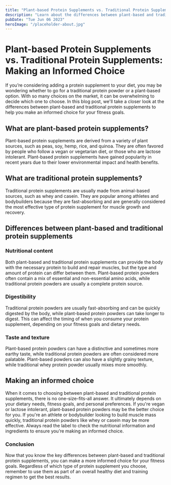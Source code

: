 ```yaml
---
title: "Plant-based Protein Supplements vs. Traditional Protein Supplements: Making an Informed Choice"
description: "Learn about the differences between plant-based and traditional protein supplements to make an informed choice for your fitness goals. "
pubDate: "Tue Jun 06 2023"
heroImage: "/placeholder-about.jpg"
---
```


# Plant-based Protein Supplements vs. Traditional Protein Supplements: Making an Informed Choice

If you’re considering adding a protein supplement to your diet, you may be wondering whether to go for a traditional protein powder or a plant-based option. With so many choices on the market, it can be overwhelming to decide which one to choose. In this blog post, we&#39;ll take a closer look at the differences between plant-based and traditional protein supplements to help you make an informed choice for your fitness goals.

## What are plant-based protein supplements?

Plant-based protein supplements are derived from a variety of plant sources, such as peas, soy, hemp, rice, and quinoa. They are often favored by people who follow a vegan or vegetarian diet, or those who are lactose intolerant. Plant-based protein supplements have gained popularity in recent years due to their lower environmental impact and health benefits.

## What are traditional protein supplements?

Traditional protein supplements are usually made from animal-based sources, such as whey and casein. They are popular among athletes and bodybuilders because they are fast-absorbing and are generally considered the most effective type of protein supplement for muscle growth and recovery.

## Differences between plant-based and traditional protein supplements

### Nutritional content

Both plant-based and traditional protein supplements can provide the body with the necessary protein to build and repair muscles, but the type and amount of protein can differ between them. Plant-based protein powders often contain a mix of essential and non-essential amino acids, while traditional protein powders are usually a complete protein source.

### Digestibility

Traditional protein powders are usually fast-absorbing and can be quickly digested by the body, while plant-based protein powders can take longer to digest. This can affect the timing of when you consume your protein supplement, depending on your fitness goals and dietary needs.

### Taste and texture

Plant-based protein powders can have a distinctive and sometimes more earthy taste, while traditional protein powders are often considered more palatable. Plant-based powders can also have a slightly grainy texture, while traditional whey protein powder usually mixes more smoothly.

## Making an informed choice

When it comes to choosing between plant-based and traditional protein supplements, there is no one-size-fits-all answer. It ultimately depends on your dietary needs, fitness goals, and personal preferences. If you&#39;re vegan or lactose intolerant, plant-based protein powders may be the better choice for you. If you&#39;re an athlete or bodybuilder looking to build muscle mass quickly, traditional protein powders like whey or casein may be more effective. Always read the label to check the nutritional information and ingredients to ensure you’re making an informed choice.

### Conclusion

Now that you know the key differences between plant-based and traditional protein supplements, you can make a more informed choice for your fitness goals. Regardless of which type of protein supplement you choose, remember to use them as part of an overall healthy diet and training regimen to get the best results.